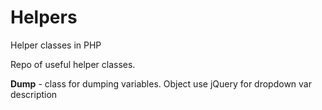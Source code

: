 # Helpers
Helper classes in PHP

Repo of useful helper classes.

**Dump** - class for dumping variables. Object use jQuery for dropdown var description

